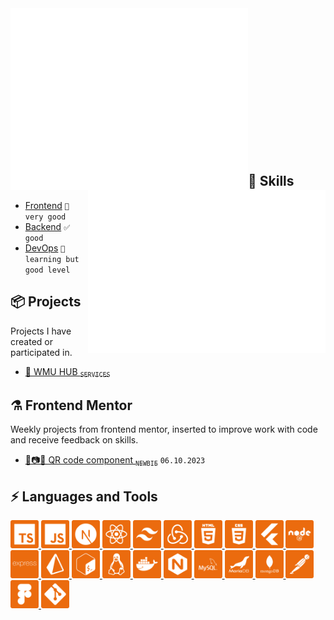 <img align="left" width="380" alt="base" src="/render/base.svg">
<img align="right" width="380" alt="isometric_commit_calendar" src="/render/isometric_commit_calendar.svg">

<br/><br/><br/><br/><br/><br/><br/><br/><br/><br/><br/><br/><br/>

## 🧠 Skills
* [Frontend](https://pl.wikipedia.org/wiki/Front-end_i_back-end) `👑 very good`
* [Backend](https://pl.wikipedia.org/wiki/Front-end_i_back-end) `✅ good`
* [DevOps](https://pl.wikipedia.org/wiki/DevOps) `📖 learning but good level`

## 📦 Projects
Projects I have created or participated in.
  * [🧰 WMU HUB <sub>`SERVICES`</sub>](https://wmu-hub.pl)

## ⚗️ Frontend Mentor
Weekly projects from frontend mentor, inserted to improve work with code<br />
and receive feedback on skills.
  * [📱📷🏁 QR code component <sub>`NEWBIE`</sub>](https://github.com/VeloOFFICIAL/frontend-mentor-qr-code-component) `06.10.2023`

## ⚡ Languages and Tools
<p align="left">
  <a href="https://www.typescriptlang.org">
   <img width="45" height="45" alt="typescript" src="/icons/icon_typescript.png" />
  </a>
  <a href="https://www.w3schools.com/js">
   <img width="45" height="45" alt="javascript" src="/icons/js_icon.png" />
  </a>

  <a href="https://nextjs.org">
   <img width="45" height="45" alt="nextjs" src="/icons/icon_nextjs.png" />
  </a>
  <a href="https://react.dev">
   <img width="45" height="45" alt="react" src="/icons/icon_react.png" />
  </a>
  <a href="https://tailwindcss.com">
   <img width="45" height="45" alt="tailwind" src="/icons/icon_tailwind.png" />
  </a>
  <a href="https://react-redux.js.org">
   <img width="45" height="45" alt="redux" src="/icons/icon_redux.png" />
  </a>
  <a href="https://www.w3schools.com/html">
   <img width="45" height="45" alt="html" src="/icons/icon_html.png" />
  </a>
  <a href="https://www.w3schools.com/css">
   <img width="45" height="45" alt="css" src="/icons/icon_css.png" />
  </a>

  <a href="https://flutter.dev">
   <img width="45" height="45" alt="flutter" src="/icons/icon_flutter.png" />
  </a>

  <a href="https://nodejs.org">
   <img width="45" height="45" alt="node" src="/icons/icon_node.png" />
  </a>
  <a href="https://expressjs.com">
   <img width="45" height="45" alt="express" src="/icons/icon_express.png" />
  </a>
  <a href="https://www.prisma.io">
   <img width="45" height="45" alt="prisma" src="/icons/icon_prisma.png" />
  </a>
  
  <a href="https://pl.wikipedia.org/wiki/Bash">
   <img width="45" height="45" alt="bash" src="/icons/icon_bash.png" />
  </a>
  
  <a href="https://pl.wikipedia.org/wiki/Linux">
   <img width="45" height="45" alt="linux" src="/icons/icon_linux.png" />
  </a>
  
  <a href="https://www.docker.com">
   <img width="45" height="45" alt="docker" src="/icons/icon_docker.png" />
  </a>
  
  <a href="https://www.nginx.com">
   <img width="45" height="45" alt="nginx" src="/icons/icon_nginx.png" />
  </a>
  <a href="https://grafana.com/>
   <img width="45" height="45" alt="grafana" src="/icons/icon_grafana.png" />
  </a>
  
  <a href="https://www.mysql.com">
   <img width="45" height="45" alt="mysql" src="/icons/icon_mysql.png" />
  </a>
  <a href="https://mariadb.org">
   <img width="45" height="45" alt="mariadb" src="/icons/icon_mariadb.png" />
  </a>
  <a href="https://www.mongodb.com">
   <img width="45" height="45" alt="mongodb" src="/icons/icon_mongodb.png" />
  </a>

  <a href="https://www.postman.com">
   <img width="45" height="45" alt="postman" src="/icons/icon_postman.png" />
  </a>
  <a href="https://www.figma.com">
   <img width="45" height="45" alt="figma" src="/icons/icon_figma.png" />
  </a>
  <a href="https://git-scm.com">
   <img width="45" height="45" alt="git" src="/icons/icon_git.png" />
  </a>
</p>
